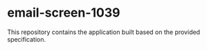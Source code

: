 # email-screen-1039

This repository contains the application built based on the provided specification.